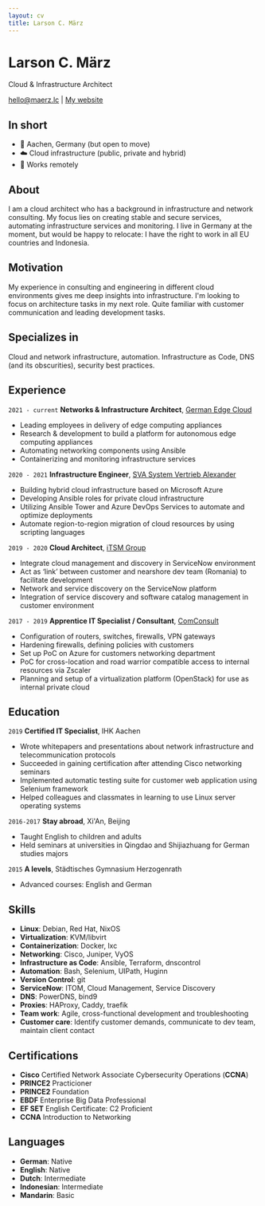 ```yaml
---
layout: cv
title: Larson C. März
---
```

# Larson C. März
Cloud & Infrastructure Architect

<div id="webaddress">
<a href="mailto:hello@maerz.lc">hello@maerz.lc</a>
| <a href="https://maerzlc.github.io">My website</a>
</div>

## In short

- 📍 Aachen, Germany (but open to move) 
- ☁️ Cloud infrastructure (public, private and hybrid)
- 🏡 Works remotely

## About

I am a cloud architect who has a background in infrastructure and network consulting.
My focus lies on creating stable and secure services, automating infrastructure services and monitoring. 
I live in Germany at the moment, but would be happy to relocate: I have the right to work in all EU countries and Indonesia.

## Motivation

My experience in consulting and engineering in different cloud environments gives me deep insights into infrastructure. 
I'm looking to focus on architecture tasks in my next role. Quite familiar with customer communication and leading development tasks.

## Specializes in

Cloud and network infrastructure, automation. Infrastructure as Code, DNS (and its obscurities), security best practices.

## Experience

`2021 - current`
__Networks & Infrastructure Architect__, [German Edge Cloud](https://gec.io/)

- Leading employees in delivery of edge computing appliances
- Research & development to build a platform for autonomous edge computing appliances
- Automating networking components using Ansible
- Containerizing and monitoring infrastructure services

`2020 - 2021`
__Infrastructure Engineer__, [SVA System Vertrieb Alexander](https://sva.de/)

- Building hybrid cloud infrastructure based on Microsoft Azure
- Developing Ansible roles for private cloud infrastructure
- Utilizing Ansible Tower and Azure DevOps Services to automate and optimize deployments
- Automate region-to-region migration of cloud resources by using scripting languages

`2019 - 2020`
__Cloud Architect__, [iTSM Group](https://itsmgroup.com)
- Integrate cloud management and discovery in ServiceNow environment
- Act as ‘link’ between customer and nearshore dev team (Romania) to facilitate development
- Network and service discovery on the ServiceNow platform
- Integration of service discovery and software catalog management in customer environment

`2017 - 2019`
__Apprentice IT Specialist / Consultant__, [ComConsult](https://comconsult.com)
- Configuration of routers, switches, firewalls, VPN gateways
- Hardening firewalls, defining policies with customers
- Set up PoC on Azure for customers networking department
- PoC for cross-location and road warrior compatible access to internal resources via Zscaler
- Planning and setup of a virtualization platform (OpenStack) for use as internal private cloud

## Education

`2019`
__Certified IT Specialist__, IHK Aachen
- Wrote whitepapers and presentations about network infrastructure and telecommunication protocols
- Succeeded in gaining certification after attending Cisco networking seminars
- Implemented automatic testing suite for customer web application using Selenium framework
- Helped colleagues and classmates in learning to use Linux server operating systems 

`2016-2017`
__Stay abroad__, Xi'An, Beijing
- Taught English to children and adults
- Held seminars at universities in Qingdao and Shijiazhuang for German studies majors

`2015`
__A levels__, Städtisches Gymnasium Herzogenrath
- Advanced courses: English and German

## Skills

- __Linux__: Debian, Red Hat, NixOS
- __Virtualization__: KVM/libvirt
- __Containerization__: Docker, lxc
- __Networking__: Cisco, Juniper, VyOS
- __Infrastructure as Code__: Ansible, Terraform, dnscontrol
- __Automation__: Bash, Selenium, UIPath, Huginn
- __Version Control__: git
- __ServiceNow__: ITOM, Cloud Management, Service Discovery
- __DNS__: PowerDNS, bind9
- __Proxies__: HAProxy, Caddy, traefik
- __Team work__: Agile, cross-functional development and troubleshooting
- __Customer care__: Identify customer demands, communicate to dev team, maintain client contact

## Certifications

- **Cisco** Certified Network Associate Cybersecurity Operations (**CCNA**)
- **PRINCE2** Practicioner
- **PRINCE2** Foundation
- **EBDF** Enterprise Big Data Professional
- **EF SET** English Certificate: C2 Proficient
- **CCNA** Introduction to Networking

## Languages

- __German__: Native
- __English__: Native
- __Dutch__: Intermediate
- __Indonesian__: Intermediate
- __Mandarin__: Basic


<!-- ### Footer

Last updated: September 2022 -->
